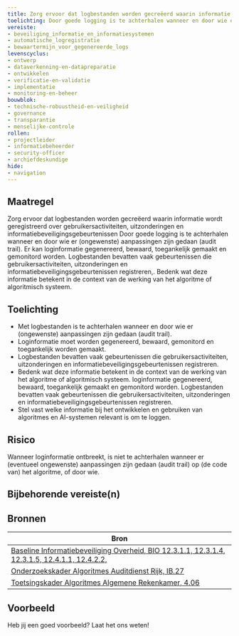 ```yaml
---
title: Zorg ervoor dat logbestanden worden gecreëerd waarin informatie wordt geregistreerd over gebruikersactiviteiten, uitzonderingen en informatiebeveiligingsgebeurtenissen
toelichting: Door goede logging is te achterhalen wanneer en door wie er (ongewenste) aanpassingen zijn gedaan (audit trail).
vereiste:
- beveiliging_informatie_en_informatiesystemen
- automatische_logregistratie
- bewaartermijn_voor_gegenereerde_logs
levenscyclus:
- ontwerp
- dataverkenning-en-datapreparatie
- ontwikkelen
- verificatie-en-validatie
- implementatie
- monitoring-en-beheer
bouwblok:
- technische-robuustheid-en-veiligheid
- governance
- transparantie
- menselijke-controle
rollen:
- projectleider
- informatiebeheerder
- security-officer
- archiefdeskundige
hide:
- navigation
---
```


<!-- tags -->

## Maatregel
Zorg ervoor dat logbestanden worden gecreëerd waarin informatie wordt geregistreerd over gebruikersactiviteiten, uitzonderingen en informatiebeveiligingsgebeurtenissen
Door goede logging is te achterhalen wanneer en door wie er (ongewenste) aanpassingen zijn gedaan (audit trail).
Er kan loginformatie gegenereerd, bewaard, toegankelijk gemaakt en gemonitord worden. Logbestanden bevatten vaak gebeurtenissen die gebruikersactiviteiten, uitzonderingen en informatiebeveiligingsgebeurtenissen registreren,.
Bedenk wat deze informatie betekent in de context van de werking van het algoritme of algoritmisch systeem.


## Toelichting
- Met logbestanden is te achterhalen wanneer en door wie er (ongewenste) aanpassingen zijn gedaan (audit trail).
- Loginformatie moet worden gegenereerd, bewaard, gemonitord en toegankelijk worden gemaakt.
- Logbestanden bevatten vaak gebeurtenissen die gebruikersactiviteiten, uitzonderingen en informatiebeveiligingsgebeurtenissen registreren.
- Bedenk wat deze informatie betekent in de context van de werking van het algoritme of algoritmisch systeem. loginformatie gegenereerd, bewaard, toegankelijk gemaakt en gemonitord worden. Logbestanden bevatten vaak gebeurtenissen die gebruikersactiviteiten, uitzonderingen en informatiebeveiligingsgebeurtenissen registreren.
- Stel vast welke informatie bij het ontwikkelen en gebruiken van algoritmes en AI-systemen relevant is om te loggen. 



## Risico
Wanneer loginformatie ontbreekt, is niet te achterhalen wanneer er (eventueel ongewenste) aanpassingen zijn gedaan (audit trail) op (de code van) het algoritme, of door wie.


## Bijbehorende vereiste(n)

<!-- list_vereisten_on_maatregelen_page -->

## Bronnen

| Bron                        |
|-----------------------------|
| [Baseline Informatiebeveiliging Overheid, BIO 12.3.1.1, 12.3.1.4, 12.3.1.5, 12.4.1.1, 12.4.2.2, ](https://www.digitaleoverheid.nl/overzicht-van-alle-onderwerpen/cybersecurity/bio-en-ensia/baseline-informatiebeveiliging-overheid/) |
| [Onderzoekskader Algoritmes Auditdienst Rijk, IB.27](https://www.rijksoverheid.nl/documenten/rapporten/2023/07/11/onderzoekskader-algoritmes-adr-2023) |
| [Toetsingskader Algoritmes Algemene Rekenkamer, 4.06](https://www.rekenkamer.nl/onderwerpen/algoritmes/documenten/publicaties/2024/05/15/het-toetsingskader-aan-de-slag)  |

## Voorbeeld

Heb jij een goed voorbeeld? Laat het ons weten!
